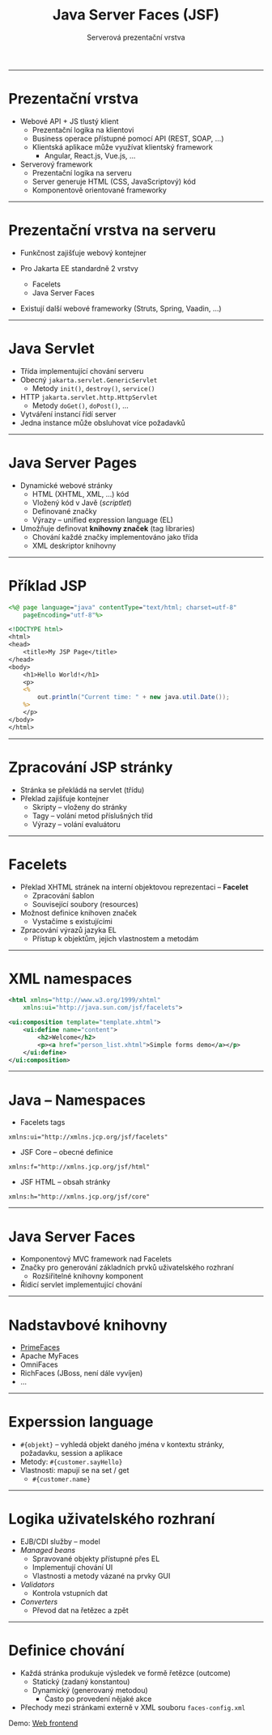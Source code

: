 <!-- .slide: class="section" -->

<header>
	<h1>Java Server Faces (JSF)</h1>
	<p>Serverová prezentační vrstva</p>
</header>

---

# Prezentační vrstva
- Webové API + JS tlustý klient
	- Prezentační logika na klientovi
	- Business operace přístupné pomocí API (REST, SOAP, …)
	- Klientská aplikace může využívat klientský framework
		- Angular, React.js, Vue.js, …
- Serverový framework
	- Prezentační logika na serveru
	- Server generuje HTML (CSS, JavaScriptový) kód
	- Komponentově orientované frameworky

---

# Prezentační vrstva na serveru
- Funkčnost zajišťuje webový kontejner
- Pro Jakarta EE standardně 2 vrstvy
	- Facelets
	- Java Server Faces

- Existují další webové frameworky (Struts, Spring, Vaadin, …)

---

# Java Servlet
- Třída implementující chování serveru
- Obecný `jakarta.servlet.GenericServlet`
	- Metody `init()`, `destroy()`, `service()`
- HTTP `jakarta.servlet.http.HttpServlet`
	- Metody `doGet()`, `doPost()`, …
- Vytváření instancí řídí server
- Jedna instance může obsluhovat více požadavků

---

# Java Server Pages
- Dynamické webové stránky
	- HTML (XHTML, XML, …) kód
	- Vložený kód v Javě (_scriptlet_)
	- Definované značky
	- Výrazy – unified expression language (EL)
- Umožňuje definovat **knihovny značek** (tag libraries)
	- Chování každé značky implementováno jako třída
	- XML deskriptor knihovny

---

# Příklad JSP

```jsp
<%@ page language="java" contentType="text/html; charset=utf-8" 
	pageEncoding="utf-8"%>

<!DOCTYPE html>
<html>
<head>
	<title>My JSP Page</title>
</head>
<body>
	<h1>Hello World!</h1>
	<p>
	<%
		out.println("Current time: " + new java.util.Date());
	%>
	</p>
</body>
</html>
```

---

# Zpracování JSP stránky
- Stránka se překládá na servlet (třídu)
- Překlad zajišťuje kontejner
	- Skripty – vloženy do stránky
	- Tagy – volání metod příslušných tříd
	- Výrazy – volání evaluátoru

---

# Facelets
- Překlad XHTML stránek na interní objektovou reprezentaci – **Facelet**
	- Zpracování šablon
	- Související soubory (resources)
- Možnost definice knihoven značek
	- Vystačíme s existujícími
- Zpracování výrazů jazyka EL
	- Přístup k objektům, jejich vlastnostem a metodám

---

# XML namespaces

```xml
<html xmlns="http://www.w3.org/1999/xhtml"
	xmlns:ui="http://java.sun.com/jsf/facelets">
```

```xml
<ui:composition template="template.xhtml">
	<ui:define name="content">
	    <h2>Welcome</h2>
	    <p><a href="person_list.xhtml">Simple forms demo</a></p>
	</ui:define>
</ui:composition>
```

---

# Java – Namespaces
- Facelets tags
	
`xmlns:ui="http://xmlns.jcp.org/jsf/facelets"`
	

- JSF Core – obecné definice
	
`xmlns:f="http://xmlns.jcp.org/jsf/html"`
	

- JSF HTML – obsah stránky
	
`xmlns:h="http://xmlns.jcp.org/jsf/core"`

---

# Java Server Faces
- Komponentový MVC framework nad Facelets
- Značky pro generování základních prvků uživatelského rozhraní
	- Rozšiřitelné knihovny komponent
- Řídicí servlet implementující chování

---

# Nadstavbové knihovny
- [PrimeFaces](https://www.primefaces.org/)
- Apache MyFaces
- OmniFaces
- RichFaces (JBoss, není dále vyvíjen)
- …

---

# Experssion language
- `#{objekt}` – vyhledá objekt daného jména v kontextu stránky, požadavku, session a aplikace
- Metody: `#{customer.sayHello}`
- Vlastnosti: mapují se na set / get
	- `#{customer.name}`
	
---

# Logika uživatelského rozhraní
- EJB/CDI služby – model 
- _Managed beans_
	- Spravované objekty přístupné přes EL
	- Implementují chování UI
	- Vlastnosti a metody vázané na prvky GUI
- _Validators_
	- Kontrola vstupních dat
- _Converters_
	- Převod dat na řetězec a zpět

---

# Definice chování
- Každá stránka produkuje výsledek ve formě řetězce (outcome)
	- Statický (zadaný konstantou)
	- Dynamický (generovaný metodou)
		- Často po provedení nějaké akce
- Přechody mezi stránkami externě v XML souboru `faces-config.xml`

Demo: [Web frontend](https://github.com/DIFS-Teaching/jakartaee-basic/tree/main/web-frontend)
